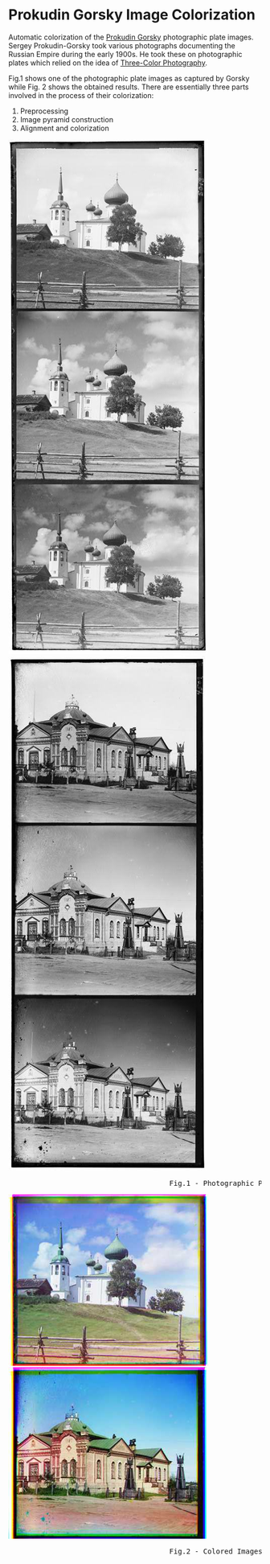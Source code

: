 # Prokudin Gorsky Image Colorization

Automatic colorization of the [Prokudin Gorsky](https://en.wikipedia.org/wiki/Sergey_Prokudin-Gorsky) photographic plate images. Sergey Prokudin-Gorsky took various photographs documenting the Russian Empire during the early 1900s. He took these on photographic plates which relied on the idea of [Three-Color Photography](https://en.wikipedia.org/wiki/Color_photography#Three-color_processes). 

Fig.1 shows one of the photographic plate images as captured by Gorsky while Fig. 2 shows the obtained results. There are essentially three parts involved in the process of their colorization:  

1. Preprocessing  
2. Image pyramid construction  
3. Alignment and colorization  

![ScreenShot](/images/ex1.jpg "Example 1 - Photographic Plate Image")     ![alt text](/images/ex2.jpg "Example 2 - Photographic Plate Image")  
<pre>
                                      Fig.1 - Photographic Plate Images </pre>

![alt text](/images/res1.jpg "Example 1 - Colored Image") ![alt text](/images/res2.jpg "Example 2 - Colored Image") 
<pre>
                                      Fig.2 - Colored Images </pre>

